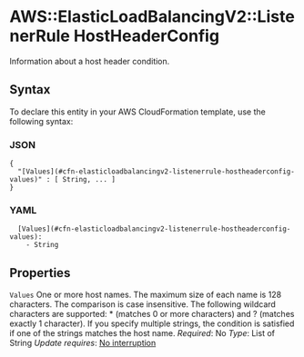# AWS::ElasticLoadBalancingV2::ListenerRule HostHeaderConfig<a name="aws-properties-elasticloadbalancingv2-listenerrule-hostheaderconfig"></a>

Information about a host header condition\.

## Syntax<a name="aws-properties-elasticloadbalancingv2-listenerrule-hostheaderconfig-syntax"></a>

To declare this entity in your AWS CloudFormation template, use the following syntax:

### JSON<a name="aws-properties-elasticloadbalancingv2-listenerrule-hostheaderconfig-syntax.json"></a>

```
{
  "[Values](#cfn-elasticloadbalancingv2-listenerrule-hostheaderconfig-values)" : [ String, ... ]
}
```

### YAML<a name="aws-properties-elasticloadbalancingv2-listenerrule-hostheaderconfig-syntax.yaml"></a>

```
  [Values](#cfn-elasticloadbalancingv2-listenerrule-hostheaderconfig-values):
    - String
```

## Properties<a name="aws-properties-elasticloadbalancingv2-listenerrule-hostheaderconfig-properties"></a>

`Values`  <a name="cfn-elasticloadbalancingv2-listenerrule-hostheaderconfig-values"></a>
One or more host names\. The maximum size of each name is 128 characters\. The comparison is case insensitive\. The following wildcard characters are supported: \* \(matches 0 or more characters\) and ? \(matches exactly 1 character\)\.
If you specify multiple strings, the condition is satisfied if one of the strings matches the host name\.
*Required*: No
*Type*: List of String
*Update requires*: [No interruption](https://docs.aws.amazon.com/AWSCloudFormation/latest/UserGuide/using-cfn-updating-stacks-update-behaviors.html#update-no-interrupt)
